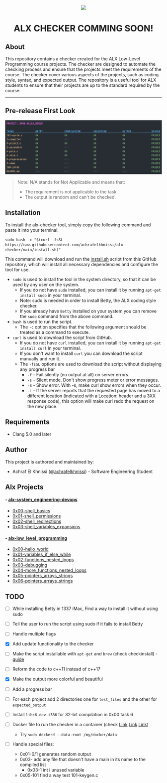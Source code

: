 <p align="center">  
<img src="https://raw.githubusercontent.com/achrafelkhnissi/alx-checker/main/img/programming.gif">
</p>

<h1 align="center">
	ALX CHECKER COMMING SOON!
</h1>

<!-- 
<p align="center">  
<img src ="https://assets.imaginablefutures.com/media/images/ALX_Logo.max-200x150.png">
</p> -->

<!-- <h1 align="center">
	ALX CHECKER
</h1> -->

## About

This repository contains a checker created for the ALX Low-Level Programming course projects. The checker are designed to automate the checking process and ensure that the projects meet the requirements of the course. The checker cover various aspects of the projects, such as coding style, syntax, and expected output. The repository is a useful tool for ALX students to ensure that their projects are up to the standard required by the course.

<!-- ## Checkers
- [0x00-hello_world](./0x00-checker)
- [0x01-variables_if_else_while](./0x01-checker)
- [0x02-functions_nested_loops](./0x02-checker)
- [0x03-debugging](./0x03-checker)
- [0x04-more_functions_nested_loops](./0x04-checker) -->

---


## Pre-release First Look

<p align="center">  
<img src ="./img/alx-checker.png">
</p>

>Note: N/A stands for Not Applicable and means that:
>    - The requirement is not applicable to the task.
>    - The output is random and can't be checked.

## Installation

To install the alx-checker tool, simply copy the following command and paste it into your terminal:

```shell
sudo bash -c "$(curl -fsSL https://raw.githubusercontent.com/achrafelkhnissi/alx-checker/main/install.sh)"
```

This command will download and run the [install.sh](./install.sh) script from this GitHub repository, which will install all necessary dependencies and configure the tool for use.

- `sudo` is used to install the tool in the system directory, so that it can be used by any user on the system.
  - If you do not have `sudo` installed, you can install it by running `apt-get install sudo` in your terminal.
  - Note: sudo is needed in order to install Betty, the ALX coding style checker.
  - If you already have `Betty` installed on your system you can remove the `sudo` command from the above command.
- `bash` is used to run the script.
  - The `-c` option specifies that the following argument should be treated as a command to execute.
- `curl` is used to download the script from GitHub.
  - If you do not have `curl` installed, you can install it by running `apt-get install curl` in your terminal.
  - If you don't want to install `curl` you can download the script manually and run it.
  - The `-fsSL` options are used to download the script without displaying any progress bar
    - `-f` - Fail silently (no output at all) on server errors.
    - `-s` - Silent mode. Don't show progress meter or error messages.
    - `-S` - Show error. With -s, make curl show errors when they occur.
    - `-L` - If the server reports that the requested page has moved to a different location (indicated with a Location: header and a 3XX response code), this option will make curl redo the request on the new place.

## Requirements

- Clang 5.0 and later

## Author
This project is authored and maintained by:
- Achraf El Khnissi ([@achrafelkhnissi](https://twitter.com/suprivada)) - Software Engineering Student


## Alx Projects

#### - [alx-system_engineering-devops](https://github.com/achrafelkhnissi/alx-system_engineering-devops)
- [0x00-shell_basics](https://github.com/achrafelkhnissi/alx-system_engineering-devops/tree/main/0x00-shell_basics)
- [0x01-shell_permissions](https://github.com/achrafelkhnissi/alx-system_engineering-devops/tree/main/0x01-shell_permissions)
- [0x02-shell_redirections](https://github.com/achrafelkhnissi/alx-system_engineering-devops/tree/main/0x02-shell_redirections)
- [0x03-shell_variables_expansions](https://github.com/achrafelkhnissi/alx-system_engineering-devops/tree/main/0x03-shell_variables_expansions)
  
#### - [alx-low_level_programming](https://github.com/achrafelkhnissi/alx-low_level_programming)
- [0x00-hello_world](https://github.com/achrafelkhnissi/alx-low_level_programming/tree/main/0x00-hello_world)
- [0x01-variables_if_else_while](https://github.com/achrafelkhnissi/alx-low_level_programming/tree/main/0x01-variables_if_else_while)
- [0x02-functions_nested_loops](https://github.com/achrafelkhnissi/alx-low_level_programming/tree/main/0x02-functions_nested_loops)
- [0x03-debugging](https://github.com/achrafelkhnissi/alx-low_level_programming/tree/main/0x03-debugging)
- [0x04-more_functions_nested_loops](https://github.com/achrafelkhnissi/alx-low_level_programming)
- [0x05-pointers_arrays_strings](https://github.com/achrafelkhnissi/alx-low_level_programming/tree/main/0x05-pointers_arrays_strings)
- [0x06-pointers_arrays_strings](https://github.com/achrafelkhnissi/alx-low_level_programming/tree/main/0x06-pointers_arrays_strings)

## TODO
- [ ] While installing Betty in 1337 iMac, Find a way to install it without using sudo
- [ ] Tell the user to run the script using sudo if it fails to install Betty
- [ ] Handle multiple flags
- [x] Add update functionality to the checker
- [ ] Make the script installable with `apt-get` and `brew` (check checkinstall) - [guide](https://packaging.ubuntu.com/html/)
- [ ] Reform the code to c++11 instead of c++17
- [x] Make the output more colorful and beautiful
- [ ] Add a progress bar
- [ ] For each project add 2 directories one for `test_files` and the other for `expected_output`
- [ ] Install `libc6-dev-i386` for 32-bit compilation in 0x00 task 6
- [ ] Docker file to run the checker in a container (check [Link](https://www.ibm.com/docs/en/cloud-private/3.1.1?topic=pyci-specifying-default-docker-storage-directory-by-using-bind-mount) [Link](https://forums.docker.com/t/how-do-i-change-the-docker-image-installation-directory/1169) [Link](https://stackoverflow.com/questions/24309526/how-to-change-the-docker-image-installation-directory))
  - Try `sudo dockerd --data-root /my/docker/data`
  
- [ ] Handle special files:
	- 0x01-0/1 generates random output
    - 0x03- add any file that doesn't have a main in its name to the compiled list
      - 0x03-1 int i unused variable
    - 0x05-101 find a way test 101-keygen.c
